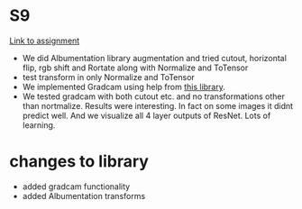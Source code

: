 # S9

[Link to assignment](https://github.com/abhinavdayal/EVA4/blob/master/S9/EVA04_S9_Resnet18_Albumentations_Gradcam.ipynb)
* We did Albumentation library augmentation and tried cutout, horizontal flip, rgb shift and Rortate along with Normalize and ToTensor
* test transform in only Normalize and ToTensor
* We implemented Gradcam using help from [this library](https://github.com/kazuto1011/grad-cam-pytorch).
* We tested gradcam with both cutout etc. and no transformations other than nortmalize. Results were interesting. In fact on some images it didnt predict well. And we visualize all 4 layer outputs of ResNet. Lots of learning.

# changes to library

* added gradcam functionality
* added Albumentation transforms


